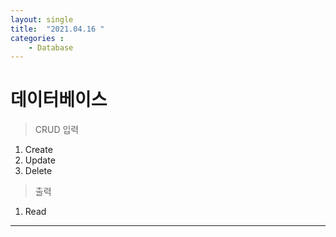 ```yaml
---
layout: single
title:  "2021.04.16 "
categories : 
    - Database
---
```


# 데이터베이스

> CRUD
입력
1. Create
2. Update
3. Delete

> 출력
1. Read

---------------------------

